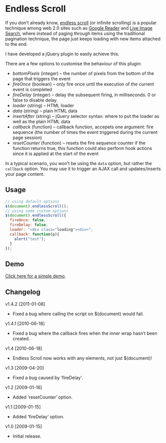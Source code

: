 # Endless Scroll

If you don’t already know, [endless scroll](http://www.google.com/search?q=endless+scroll) (or infinite scrolling) is a popular technique among web 2.0 sites such as [Google Reader](http://reader.google.com/) and [Live Image Search](http://www.live.com/?scope=images), where instead of paging through items using the traditional pagination technique, the page just keeps loading with new items attached to the end.

I have developed a jQuery plugin to easily achieve this.

There are a few options to customise the behaviour of this plugin:

- _bottomPixels_ (integer) – the number of pixels from the bottom of the page that triggers the event
- _fireOnce_ (boolean) – only fire once until the execution of the current event is completed
- _fireDelay_ (integer) – delay the subsequent firing, in milliseconds. 0 or false to disable delay.
- _loader_ (string) – HTML loader
- _data_ (string) – plain HTML data
- _insertAfter_ (string) – jQuery selector syntax: where to put the loader as well as the plain HTML data
- _callback_ (function) – callback function, accepets one argument: fire sequence (the number of times the event triggered during the current page session)
- _resetCounter_ (function) – resets the fire sequence counter if the function returns true, this function could also perform hook actions since it is applied at the start of the event

In a typical scenario, you won’t be using the `data` option, but rather the `callback` option. You may use it to trigger an AJAX call and updates/inserts your page content.

## Usage

``` js
// using default options
$(document).endlessScroll();
// using some custom options
$(document).endlessScroll({
  fireOnce: false,
  fireDelay: false,
  loader: "<div class="loading"><div>",
  callback: function(p){
    alert("test");
  }
});
```

## Demo

[Click here for a simple demo](http://www.beyondcoding.com/demos/endless-scroll/).

## Changelog

v1.4.2 [2011-01-08]

- Fixed a bug where calling the script on $(document) would fail.

v1.4.1 [2010-06-18]

- Fixed a bug where the callback fires when the inner wrap hasn’t been created.

v1.4 [2010-06-18]

- Endless Scroll now works with any elements, not just $(document)!

v1.3 [2009-04-20]

- Fixed a bug caused by ‘fireDelay‘.

v1.2 [2009-01-16]

- Added ‘resetCounter‘ option.

v1.1 [2009-01-15]

- Added ‘fireDelay‘ option.

v1.0 [2009-01-15]

- Initial release.

